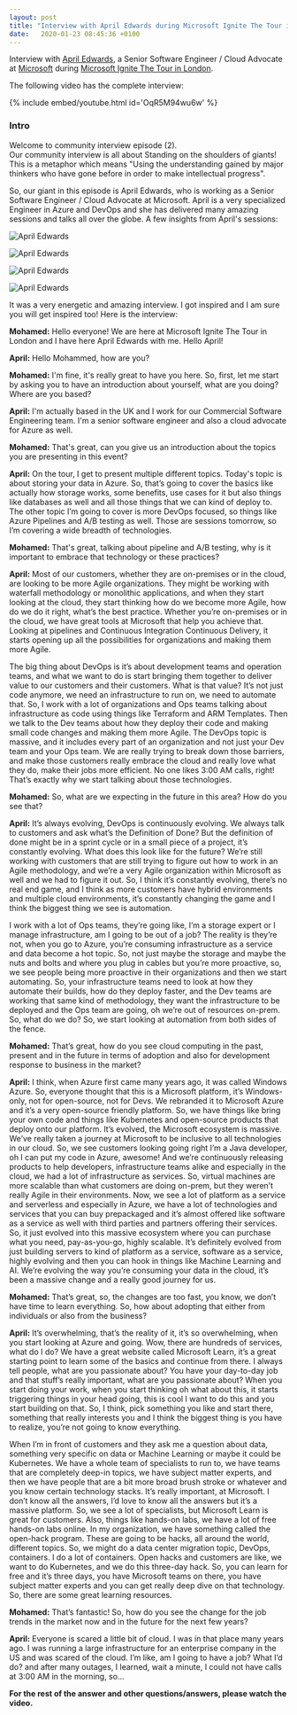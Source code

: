 ```yaml
---
layout: post
title: "Interview with April Edwards during Microsoft Ignite The Tour in London"
date:   2020-01-23 08:45:36 +0100
---
```


Interview with [April Edwards](https://azapril.dev/), a Senior Software Engineer / Cloud Advocate at [Microsoft](https://www.microsoft.com/) during [Microsoft Ignite The Tour in London](https://www.microsoft.com/en-gb/ignite-the-tour/london).

The following video has the complete interview:  

{% include embed/youtube.html id='OqR5M94wu6w' %}


### Intro

Welcome to community interview episode (2).  
Our community interview is all about Standing on the shoulders of giants! This is a metaphor which means "Using the understanding gained by major thinkers who have gone before in order to make intellectual progress".

So, our giant in this episode is April Edwards, who is working as a Senior Software Engineer / Cloud Advocate at Microsoft. April is a very specialized Engineer in Azure and DevOps and she has delivered many amazing sessions and talks all over the globe. A few insights from April's sessions:

![April Edwards](/assets/images/2020/01/April-1.jpg)

![April Edwards](/assets/images/2020/01/April-5.jpg)

![April Edwards](/assets/images/2020/01/April-4.jpg)

![April Edwards](/assets/images/2020/01/April-3.jpg)

It was a very energetic and amazing interview. I got inspired and I am sure you will get inspired too! Here is the interview:

**Mohamed:** Hello everyone! We are here at Microsoft Ignite The Tour in London and I have here April Edwards with me. Hello April!

**April:** Hello Mohammed, how are you?

**Mohamed:** I'm fine, it's really great to have you here. So, first, let me start by asking you to have an introduction about yourself, what are you doing? Where are you based?

**April:** I'm actually based in the UK and I work for our Commercial Software Engineering team. I'm a senior software engineer and also a cloud advocate for Azure as well.

**Mohamed:** That's great, can you give us an introduction about the topics you are presenting in this event?

**April:** On the tour, I get to present multiple different topics. Today's topic is about storing your data in Azure. So, that’s going to cover the basics like actually how storage works, some benefits, use cases for it but also things like databases as well and all those things that we can kind of deploy to. The other topic I’m going to cover is more DevOps focused, so things like Azure Pipelines and A/B testing as well. Those are sessions tomorrow, so I’m covering a wide breadth of technologies.

**Mohamed:** That's great, talking about pipeline and A/B testing, why is it important to embrace that technology or these practices?

**April:** Most of our customers, whether they are on-premises or in the cloud, are looking to be more Agile organizations. They might be working with waterfall methodology or monolithic applications, and when they start looking at the cloud, they start thinking how do we become more Agile, how do we do it right, what’s the best practice. Whether you’re on-premises or in the cloud, we have great tools at Microsoft that help you achieve that. Looking at pipelines and Continuous Integration Continuous Delivery, it starts opening up all the possibilities for organizations and making them more Agile.

The big thing about DevOps is it’s about development teams and operation teams, and what we want to do is start bringing them together to deliver value to our customers and their customers. What is that value? It’s not just code anymore, we need an infrastructure to run on, we need to automate that. So, I work with a lot of organizations and Ops teams talking about infrastructure as code using things like Terraform and ARM Templates. Then we talk to the Dev teams about how they deploy their code and making small code changes and making them more Agile. The DevOps topic is massive, and it includes every part of an organization and not just your Dev team and your Ops team. We are really trying to break down those barriers, and make those customers really embrace the cloud and really love what they do, make their jobs more efficient. No one likes 3:00 AM calls, right! That’s exactly why we start talking about those technologies.

**Mohamed:** So, what are we expecting in the future in this area? How do you see that?

**April:** It’s always evolving, DevOps is continuously evolving. We always talk to customers and ask what’s the Definition of Done? But the definition of done might be in a sprint cycle or in a small piece of a project, it’s constantly evolving. What does this look like for the future? We’re still working with customers that are still trying to figure out how to work in an Agile methodology, and we’re a very Agile organization within Microsoft as well and we had to figure it out. So, I think it’s constantly evolving, there’s no real end game, and I think as more customers have hybrid environments and multiple cloud environments, it’s constantly changing the game and I think the biggest thing we see is automation.

I work with a lot of Ops teams, they’re going like, I’m a storage expert or I manage infrastructure, am I going to be out of a job? The reality is they’re not, when you go to Azure, you’re consuming infrastructure as a service and data become a hot topic. So, not just maybe the storage and maybe the nuts and bolts and where you plug in cables but you’re more proactive, so, we see people being more proactive in their organizations and then we start automating. So, your infrastructure teams need to look at how they automate their builds, how do they deploy faster, and the Dev teams are working that same kind of methodology, they want the infrastructure to be deployed and the Ops team are going, oh we’re out of resources on-prem. So, what do we do? So, we start looking at automation from both sides of the fence.

**Mohamed:** That’s great, how do you see cloud computing in the past, present and in the future in terms of adoption and also for development response to business in the market?

**April:** I think, when Azure first came many years ago, it was called Windows Azure. So, everyone thought that this is a Microsoft platform, it’s Windows-only, not for open-source, not for Devs. We rebranded it to Microsoft Azure and it’s a very open-source friendly platform. So, we have things like bring your own code and things like Kubernetes and open-source products that deploy onto our platform. It’s evolved, the Microsoft ecosystem is massive. We’ve really taken a journey at Microsoft to be inclusive to all technologies in our cloud. So, we see customers looking going right I’m a Java developer, oh I can put my code in Azure, awesome! And we’re continuously releasing products to help developers, infrastructure teams alike and especially in the cloud, we had a lot of infrastructure as services. So, virtual machines are more scalable than what customers are doing on-prem, but they weren’t really Agile in their environments. Now, we see a lot of platform as a service and serverless and especially in Azure, we have a lot of technologies and services that you can buy prepackaged and it’s almost offered like software as a service as well with third parties and partners offering their services. So, it just evolved into this massive ecosystem where you can purchase what you need, pay-as-you-go, highly scalable. It’s definitely evolved from just building servers to kind of platform as a service, software as a service, highly evolving and then you can hook in things like Machine Learning and AI. We’re evolving the way you’re consuming your data in the cloud, it’s been a massive change and a really good journey for us.

**Mohamed:** That’s great, so, the changes are too fast, you know, we don’t have time to learn everything. So, how about adopting that either from individuals or also from the business?

**April:** It’s overwhelming, that’s the reality of it, it’s so overwhelming, when you start looking at Azure and going. Wow, there are hundreds of services, what do I do? We have a great website called Microsoft Learn, it’s a great starting point to learn some of the basics and continue from there. I always tell people, what are you passionate about? You have your day-to-day job and that stuff’s really important, what are you passionate about? When you start doing your work, when you start thinking oh what about this, it starts triggering things in your head going, this is cool I want to do this and you start building on that. So, I think, pick something you like and start there, something that really interests you and I think the biggest thing is you have to realize, you’re not going to know everything.

When I’m in front of customers and they ask me a question about data, something very specific on data or Machine Learning or maybe it could be Kubernetes. We have a whole team of specialists to run to, we have teams that are completely deep-in topics, we have subject matter experts, and then we have people that are a bit more broad brush stroke or whatever and you know certain technology stacks. It’s really important, at Microsoft. I don’t know all the answers, I’d love to know all the answers but it’s a massive platform. So, we see a lot of specialists, but Microsoft Learn is great for customers. Also, things like hands-on labs, we have a lot of free hands-on labs online. In my organization, we have something called the open-hack program. These are going to be hacks, all around the world, different topics. So, we might do a data center migration topic, DevOps, containers. I do a lot of containers. Open hacks and customers are like, we want to do Kubernetes, and we do this three-day hack. So, you can learn for free and it’s three days, you have Microsoft teams on there, you have subject matter experts and you can get really deep dive on that technology. So, there are some great learning resources.

**Mohamed:** That’s fantastic! So, how do you see the change for the job trends in the market now and in the future for the next few years?

**April:** Everyone is scared a little bit of cloud. I was in that place many years ago. I was running a large infrastructure for an enterprise company in the US and was scared of the cloud. I’m like, am I going to have a job? What I’d do? and after many outages, I learned, wait a minute, I could not have calls at 3:00 AM in the morning, so...

**For the rest of the answer and other questions/answers, please watch the video.**
